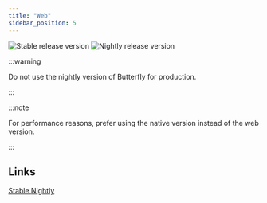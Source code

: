 ```yaml
---
title: "Web"
sidebar_position: 5
---
```


![Stable release version](https://img.shields.io/badge/dynamic/yaml?color=c4840d&label=Stable&query=%24.version&url=https%3A%2F%2Fraw.githubusercontent.com%2FLinwoodCloud%2Fbutterfly%2Fmain%2Fapp%2Fpubspec.yaml&style=for-the-badge) ![Nightly release version](https://img.shields.io/badge/dynamic/yaml?color=f7d28c&label=Nightly&query=%24.version&url=https%3A%2F%2Fraw.githubusercontent.com%2FLinwoodCloud%2Fbutterfly%2Fdevelop%2Fapp%2Fpubspec.yaml&style=for-the-badge)

:::warning

Do not use the nightly version of Butterfly for production.

:::

:::note

For performance reasons, prefer using the native version instead of the web version.

:::

## Links

<div className="row margin-bottom--lg padding--sm">
<a class="button button--outline button--info button--lg margin--sm" href="https://butterfly.linwood.dev">
  Stable
</a>
<a class="button button--outline button--danger button--lg margin--sm" href="https://preview.butterfly.linwood.dev">
  Nightly
</a>
</div>
